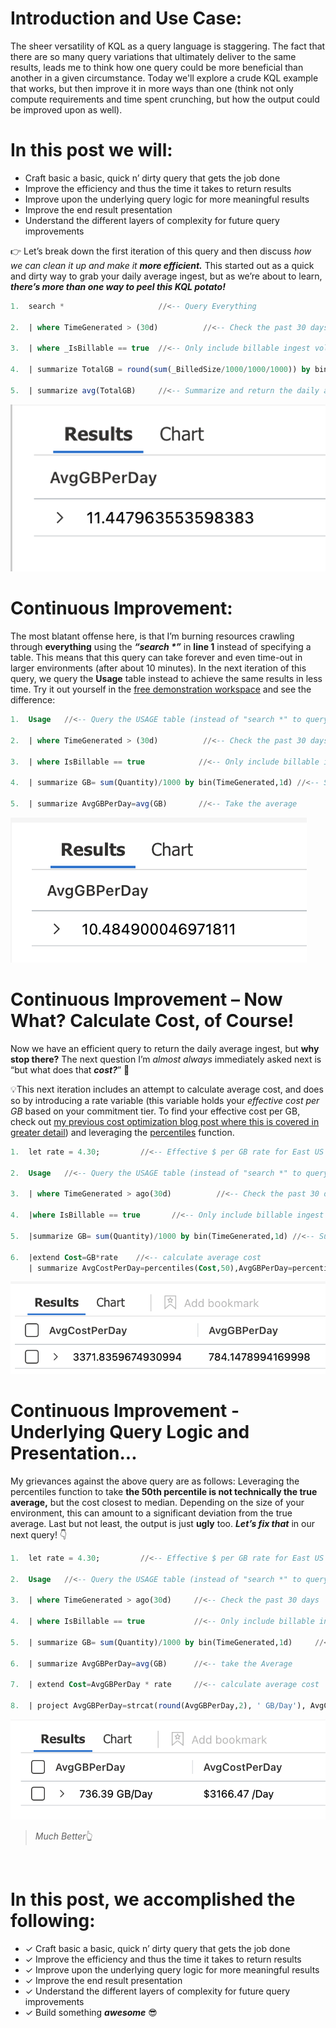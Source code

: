 # Introduction and Use Case:
The sheer versatility of KQL as a query language is staggering. The fact that there are so many query variations that ultimately deliver to the same results, leads me to think how one query could be more beneficial than another in a given circumstance. Today we'll explore a crude KQL example that works, but then improve it in more ways than one (think not only compute requirements and time spent crunching, but how the output could be improved upon as well). 

# In this post we will:
- Craft basic a basic, quick n’ dirty query that gets the job done 
- Improve the efficiency and thus the time it takes to return results 
- Improve upon the underlying query logic for more meaningful results 
- Improve the end result presentation 
- Understand the different layers of complexity for future query improvements


&#128073; Let’s break down the first iteration of this query and then discuss _how we can clean it up and make it **more efficient.**_ This started out as a quick and dirty way to grab your daily average ingest, but as we’re about to learn, **_there’s more than one way to peel this KQL potato!_**

```sql
1.	search *                     //<-- Query Everything

2.	| where TimeGenerated > (30d)          //<-- Check the past 30 days

3.	| where _IsBillable == true  //<-- Only include billable ingest volume

4.	| summarize TotalGB = round(sum(_BilledSize/1000/1000/1000)) by bin(TimeGenerated, 1d)       //<-- Summarize billable volume in GB using the _BilledSize table column

5.	| summarize avg(TotalGB)     //<-- Summarize and return the daily average
```
![](/assets/img/Potato/Original3.png)


# Continuous Improvement:
The most blatant offense here, is that I’m burning resources crawling through **everything** using the **_“search *”_** in **line 1** instead of specifying a table. This means that this query can take forever and even time-out in larger environments (after about 10 minutes). In the next iteration of this query, we query the **Usage** table instead to achieve the same results in less time. Try it out yourself in the [free demonstration workspace](https://portal.azure.com/#view/Microsoft_OperationsManagementSuite_Workspace/LogsDemo.ReactView) and see the difference:  

```sql
1.	Usage   //<-- Query the USAGE table (instead of "search *" to query everything)

2.	| where TimeGenerated > (30d)          //<-- Check the past 30 days

3.	| where IsBillable == true            //<-- Only include billable ingest volume

4.	| summarize GB= sum(Quantity)/1000 by bin(TimeGenerated,1d) //<-- Summarize in GBs by Day
   
5.	| summarize AvgGBPerDay=avg(GB)       //<-- Take the average 
```
![](/assets/img/Potato/plainGB.png)

# Continuous Improvement – Now What? Calculate Cost, of Course!
Now we have an efficient query to return the daily average ingest, but **why stop there?** The next question I’m _almost always_ immediately asked next is “but what does that **_cost?_**” &#129297;

&#128161;This next iteration includes an attempt to calculate average cost, and does so by introducing a rate variable (this variable holds your _effective cost per GB_ based on your commitment tier. To find your effective cost per GB, check out [my previous cost optimization blog post where this is covered in greater detail](https://www.hanley.cloud/2023-05-15-Sentinel-Cost-Optimization-Part-2/)) and leveraging the [percentiles](https://learn.microsoft.com/en-us/azure/data-explorer/kusto/query/percentiles-aggfunction) function.

```sql
1.	let rate = 4.30;         //<-- Effective $ per GB rate for East US
   
2.	Usage	//<-- Query the USAGE table (instead of "search *" to query everything)
  
3.	| where TimeGenerated > ago(30d)          //<-- Check the past 30 days

4.	|where IsBillable == true 		//<-- Only include billable ingest volume
  
5.	|summarize GB= sum(Quantity)/1000 by bin(TimeGenerated,1d) //<-- Summarize GB/Day 
  
6.	|extend Cost=GB*rate	//<-- calculate average cost
    | summarize AvgCostPerDay=percentiles(Cost,50),AvgGBPerDay=percentiles(GB,50) //<-- Return the 50th percentile for Cost/Day and GB/Day
```
![](/assets/img/Potato/Ugly.png)

# Continuous Improvement - Underlying Query Logic and Presentation...
My grievances against the above query are as follows: Leveraging the percentiles function to take **the 50th percentile is not technically the true average,** but the cost closest to median. Depending on the size of your environment, this can amount to a significant deviation from the true average. Last but not least, the output is just **ugly** too. **_Let’s fix that_** in our next query! &#128071;

```sql
1.	let rate = 4.30;         //<-- Effective $ per GB rate for East US

2.	Usage   //<-- Query the USAGE table (instead of "search *" to query everything)

3.	| where TimeGenerated > ago(30d)     //<-- Check the past 30 days

4.	| where IsBillable == true           //<-- Only include billable ingest volume

5.	| summarize GB= sum(Quantity)/1000 by bin(TimeGenerated,1d)     //<-- break it up into GB/Day

6.	| summarize AvgGBPerDay=avg(GB)      //<-- take the Average

7.	| extend Cost=AvgGBPerDay * rate     //<-- calculate average cost

8.	| project AvgGBPerDay=strcat(round(AvgGBPerDay,2), ' GB/Day'), AvgCostPerDay=strcat('$', round(Cost,2), ' /Day')    //<-- This line is tricky. I convert everything to string in order to prepend '$' and append ' /Day' to make the results more presentable
```
![](/assets/img/Potato/Formatted.png)
>_Much Better_&#128070;
<br/>

# In this post, we accomplished the following:
- &#10003; Craft basic a basic, quick n’ dirty query that gets the job done
- &#10003; Improve the efficiency and thus the time it takes to return results
- &#10003; Improve upon the underlying query logic for more meaningful results
- &#10003; Improve the end result presentation
- &#10003; Understand the different layers of complexity for future query improvements
- &#10003; Build something **_awesome_** &#128526;



